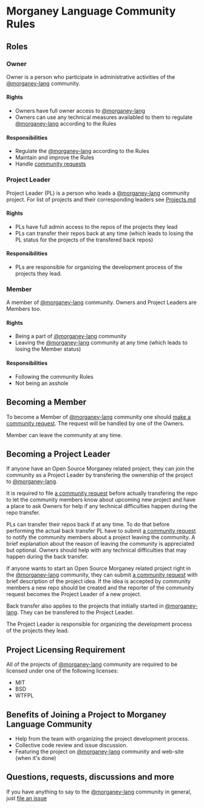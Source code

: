 # Morganey Language Community Rules #

## Roles ##

### Owner ###

Owner is a person who participate in administrative activities of the
[@morganey-lang] community.

#### Rights ####

- Owners have full owner access to [@morganey-lang]
- Owners can use any technical measures availabled to them to regulate
  [@morganey-lang] according to the Rules

#### Responsibilities ####

- Regulate the [@morganey-lang] according to the Rules
- Maintain and improve the Rules
- Handle [community requests][community-requests]

### Project Leader ###

Project Leader (PL) is a person who leads a [@morganey-lang]
community project. For list of projects and their corresponding
leaders see [Projects.md](Projects.md)

#### Rights ####

- PLs have full admin access to the repos of the projects they lead
- PLs can transfer their repos back at any time (which leads to losing
  the PL status for the projects of the transfered back repos)

#### Responsibilities ####

- PLs are responsible for organizing the development process of the
  projects they lead.

### Member ###

A member of [@morganey-lang] community. Owners and Project Leaders are Members too.

#### Rights ####

- Being a part of [@morganey-lang] community
- Leaving the [@morganey-lang] community at any time (which leads
  to losing the Member status)

#### Responsibilities ####

- Following the community Rules
- Not being an asshole

## Becoming a Member ##

To become a Member of [@morganey-lang] community one
should [make a community request][community-requests]. The
request will be handled by one of the Owners.

Member can leave the community at any time.

## Becoming a Project Leader ##

If anyone have an Open Source Morganey related project, they can join
the community as a Project Leader by transfering the ownership of
the project to [@morganey-lang].

It is required to
file [a community request][community-requests] before actually
transfering the repo to let the community members know about
upcoming new project and have a place to ask Owners for help if any
technical difficulties happen during the repo transfer.

PLs can transfer their repos back if at any time. To do that before
performing the actual back transfer PL have to
submit [a community request][community-requests] to notify the
community members about a project leaving the community. A brief
explanation about the reason of leaving the community is
appreciated but optional. Owners should help with any technical
difficulties that may happen during the back transfer.

If anyone wants to start an Open Source Morganey related project right
in the [@morganey-lang] community, they can
submit [a community request][community-requests] with brief
description of the project idea. If the idea is accepted by
community members a new repo should be created and the reporter of
the community request becomes the Project Leader of a new project.

Back transfer also applies to the projects that initially started in
[@morganey-lang]. They can be transfered to the Project Leader.

The Project Leader is responsible for organizing the development
process of the projects they lead.

## Project Licensing Requirement ##

All of the projects of [@morganey-lang] community are required to
be licensed under one of the following licenses:

- MIT
- BSD
- WTFPL

## Benefits of Joining a Project to Morganey Language Community ##

- Help from the team with organizing the project development process.
- Collective code review and issue discussion.
- Featuring the project on [@morganey-lang] community and web-site
  (when it's done)

## Questions, requests, discussions and more ##

If you have anything to say to the [@morganey-lang] community in
general, just [file an issue][community-requests]

[@morganey-lang]: https://github.com/morganey-lang
[community]: https://github.com/morganey-lang/community
[community-requests]: https://github.com/morganey-lang/community/issues
